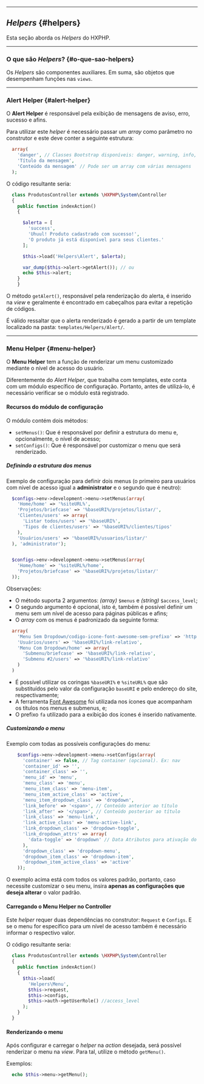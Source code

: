 ----
## *Helpers* {#helpers}

Esta seção aborda os *Helpers* do HXPHP.

----

### O que são *Helpers*? {#o-que-sao-helpers}

Os *Helpers* são componentes auxiliares. Em suma, são objetos que desempenham funções nas `views`.

----

### Alert Helper {#alert-helper}

O **Alert Helper** é responsável pela exibição de mensagens de aviso, erro, sucesso e afins.

Para utilizar este *helper* é necessário passar um *array* como parâmetro no construtor e este deve conter a seguinte estrutura:

```php
  array(
    'danger', // Classes Bootstrap disponíveis: danger, warning, info, success
    'Título da mensagem',
    'Conteúdo da mensagem' // Pode ser um array com várias mensagens
  );
```


O código resultante seria:
```php
  class ProdutosController extends \HXPHP\System\Controller
  {
    public function indexAction()
    {

      $alerta = [
        'success',
        'Uhuul! Produto cadastrado com sucesso!',
        'O produto já está disponível para seus clientes.'
      ];

      $this->load('Helpers\Alert', $alerta);

      var_dump($this->alert->getAlert()); // ou
      echo $this->alert;
    }
	}
```


O método `getAlert()`, responsável pela renderização do alerta, é inserido na *view* e geralmente é encontrado em cabeçalhos para evitar a repetição de códigos.

É válido ressaltar que o alerta renderizado é gerado a partir de um template localizado na pasta: `templates/Helpers/Alert/`.

----
### Menu Helper {#menu-helper}

O **Menu Helper** tem a função de renderizar um menu customizado mediante o nível de acesso do usuário.

Diferentemente do *Alert Helper*, que trabalha com templates, este conta com um módulo específico de configuração. Portanto, antes de utilizá-lo, é necessário verificar se o módulo está registrado.

#### Recursos do módulo de configuração

O módulo contém dois métodos:
+ `setMenus()`: Que é responsável por definir a estrutura do menu e, opcionalmente, o nível de acesso;
+ `setConfigs()`: Que é responsável por customizar o menu que será renderizado.

##### Definindo a estrutura dos menus

Exemplo de configuração para definir dois menus (o primeiro para usuários com nível de acesso igual a **administrator** e o segundo que é neutro):

```php
  $configs->env->development->menu->setMenus(array(
    'Home/home' => '%siteURL%',
    'Projetos/briefcase' => '%baseURI%/projetos/listar/',
    'Clientes/users' => array(
      'Listar todos/users' => '%baseURI%',
      'Tipos de clientes/users' => '%baseURI%/clientes/tipos'
    ),
    'Usuários/users' => '%baseURI%/usuarios/listar/'
  ), 'administrator');


  $configs->env->development->menu->setMenus(array(
    'Home/home' => '%siteURL%/home',
    'Projetos/briefcase' => '%baseURI%/projetos/listar/'
  ));
```

Observações:
+ O método suporta 2 argumentos: *(array)* `$menus` e *(string)* `$access_level`;
+ O segundo argumento é opcional, isto é, também é possível definir um menu sem um nível de acesso para páginas públicas e afins;
+ O *array* com os menus é padronizado da seguinte forma:
```php
  array(
    'Menu Sem Dropdown/codigo-icone-font-awesome-sem-prefixo' => 'http://www.link-absoluto.com',
    'Usuários/users' => '%baseURI%/link-relativo',
    'Menu Com Dropdown/home' => array(
      'Submenu/briefcase' => '%baseURI%/link-relativo',
      'Submenu #2/users' => '%baseURI%/link-relativo'
    )
  )
```
+ É possível utilizar os coringas `%baseURI%` e `%siteURL%` que são substituídos pelo valor da configuração `baseURI` e pelo endereço do site, respectivamente;
+ A ferramenta [Font Awesome](http://fontawesome.io/) foi utilizada nos ícones que acompanham os títulos nos menus e submenus, e;
+ O prefixo `fa` utilizado para a exibição dos ícones é inserido nativamente.

##### Customizando o menu

Exemplo com todas as possíveis configurações do menu:
```php
    $configs->env->development->menu->setConfigs(array(
      'container' => false, // Tag container (opcional). Ex: nav
      'container_id' => '',
      'container_class' => '',
      'menu_id' => 'menu',
      'menu_class' => 'menu',
      'menu_item_class' => 'menu-item',
      'menu_item_active_class' => 'active',
      'menu_item_dropdown_class' => 'dropdown',
      'link_before' => '<span>', // Conteúdo anterior ao título
      'link_after' => '</span>', // Conteúdo posterior ao título
      'link_class' => 'menu-link',
      'link_active_class' => 'menu-active-link',
      'link_dropdown_class' => 'dropdown-toggle',
      'link_dropdown_attrs' => array(
        'data-toggle' => 'dropdown' // Data Atributos para ativação do dropdown
      ),
      'dropdown_class' => 'dropdown-menu',
      'dropdown_item_class' => 'dropdown-item',
      'dropdown_item_active_class' => 'active'
    ));
```

O exemplo acima está com todos os valores padrão, portanto, caso necessite customizar o seu menu, insira **apenas as configurações que deseja alterar** o valor padrão.

#### Carregando o Menu Helper no Controller

Este *helper* requer duas dependências no construtor: `Request` e `Configs`. E se o menu for específico para um nível de acesso também é necessário informar o respectivo valor.


O código resultante seria:
```php
  class ProdutosController extends \HXPHP\System\Controller
  {
    public function indexAction()
    {
      $this->load(
        'Helpers\Menu',
        $this->request,
        $this->configs,
        $this->auth->getUserRole() //access_level
      );
    }
  }
```

#### Renderizando o menu

Após configurar e carregar o *helper* na *action* desejada, será possível renderizar o menu na *view*. Para tal, utilize o método `getMenu()`.

Exemplos:
```php
  echo $this->menu->getMenu();
```
